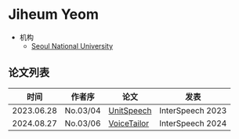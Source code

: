 # Jiheum Yeom

- 机构
  - [Seoul National University](../Institutions/KOR-Seoul_National_University_首尔大学.md)

## 论文列表

| 时间 | 作者序 | 论文 | 发表 |
|:-:|:-:|---|---|
| 2023.06.28 | No.03/04 | [UnitSpeech](../Models/Diffusion/2023.06.28_UnitSpeech.md) | InterSpeech 2023 |
| 2024.08.27 | No.03/06 | [VoiceTailor](../Models/Diffusion/2024.08.27_VoiceTailor.md) | InterSpeech 2024 |